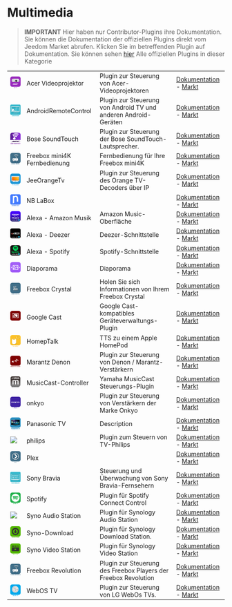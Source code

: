 
# Multimedia


>**IMPORTANT**
>Hier haben nur Contributor-Plugins ihre Dokumentation. Sie können die Dokumentation der offiziellen Plugins direkt vom Jeedom Market abrufen. Klicken Sie im betreffenden Plugin auf Dokumentation.
>Sie können sehen [hier](https://market.jeedom.com/index.php?v=d&p=market&type=plugin&categorie=multimedia) Alle offiziellen Plugins in dieser Kategorie


| | | | |
|--- | --- | --- | ---|
|<img src="AcerVP/AcerVP_icon.png" class="pluginLogo" width="100" />|Acer Videoprojektor|Plugin zur Steuerung von Acer-Videoprojektoren|[Dokumentation](https://github.com/Cricri67/Jeedom-AcerVP/blob/master/docs/de_DE/index.md) - [Markt](https://market.jeedom.com/index.php?v=d&p=market_display&id=3501)|
|<img src="AndroidRemoteControl/AndroidRemoteControl_icon.png" class="pluginLogo" width="100" />|AndroidRemoteControl|Plugin zur Steuerung von Android TV und anderen Android-Geräten|[Dokumentation](https://NextDom.github.io/plugin-AndroidRemoteControl/) - [Markt](https://market.jeedom.com/index.php?v=d&p=market_display&id=3360)|
|<img src="BoseSoundTouch/BoseSoundTouch_icon.png" class="pluginLogo" width="100" />|Bose SoundTouch|Plugin zur Steuerung der Bose SoundTouch-Lautsprecher.|[Dokumentation](https://sabinus52.github.io/jeedom-bose-soundtouch/de_DE/) - [Markt](https://market.jeedom.com/index.php?v=d&p=market_display&id=3565)|
|<img src="FreeboxMini4k/FreeboxMini4k_icon.png" class="pluginLogo" width="100" />|Freebox mini4K Fernbedienung|Fernbedienung für Ihre Freebox mini4K|[Dokumentation](http://mika-nt28.github.io/Documentations/FreeboxMini4k/fr_FR) - [Markt](https://market.jeedom.com/index.php?v=d&p=market_display&id=3756)|
|<img src="JeeOrangeTv/JeeOrangeTv_icon.png" class="pluginLogo" width="100" />|JeeOrangeTv|Plugin zur Steuerung des Orange TV-Decoders über IP|[Dokumentation](https://totoff974.github.io/JeeOrangeTv/de_DE/) - [Markt](https://market.jeedom.com/index.php?v=d&p=market_display&id=2706)|
|<img src="NBLabox/NBLabox_icon.png" class="pluginLogo" width="100" />|NB LaBox||[Dokumentation]() - [Markt](https://market.jeedom.com/index.php?v=d&p=market_display&id=2428)|
|<img src="alexaamazonmusic/alexaamazonmusic_icon.png" class="pluginLogo" width="100" />|Alexa - Amazon Musik|Amazon Music-Oberfläche|[Dokumentation](http://sigalou-domotique.fr/plugin-jeedom-alexa-api/90-alexa-amazon-music-documentation) - [Markt](https://market.jeedom.com/index.php?v=d&p=market_display&id=3910)|
|<img src="alexadeezer/alexadeezer_icon.png" class="pluginLogo" width="100" />|Alexa - Deezer|Deezer-Schnittstelle|[Dokumentation](http://sigalou-domotique.fr/plugin-jeedom-alexa-api/98-alexa-deezer-documentation) - [Markt](https://market.jeedom.com/index.php?v=d&p=market_display&id=3911)|
|<img src="alexaspotify/alexaspotify_icon.png" class="pluginLogo" width="100" />|Alexa - Spotify|Spotify-Schnittstelle|[Dokumentation](http://sigalou-domotique.fr/plugin-jeedom-alexa-api/97-alexa-sportify-documentation) - [Markt](https://market.jeedom.com/index.php?v=d&p=market_display&id=3913)|
|<img src="diaporama/diaporama_icon.png" class="pluginLogo" width="100" />|Diaporama|Diaporama|[Dokumentation](http://sigalou-domotique.fr/diaporama/82-plugin-diaporama-documentation) - [Markt](https://market.jeedom.com/index.php?v=d&p=market_display&id=3870)|
|<img src="freeCrystal/freeCrystal_icon.png" class="pluginLogo" width="100" />|Freebox Crystal|Holen Sie sich Informationen von Ihrem Freebox Crystal|[Dokumentation](https://mika-nt28.github.io/Documentations/freeCrystal/de_DE/) - [Markt](https://market.jeedom.com/index.php?v=d&p=market_display&id=1139)|
|<img src="googlecast/googlecast_icon.png" class="pluginLogo" width="100" />|Google Cast|Google Cast-kompatibles Geräteverwaltungs-Plugin|[Dokumentation](https://github.com/guirem/plugin-googlecast/blob/develop/docs/de_DE/index.md) - [Markt](https://market.jeedom.com/index.php?v=d&p=market_display&id=3350)|
|<img src="homepTalk/homepTalk_icon.png" class="pluginLogo" width="100" />|HomepTalk|TTS zu einem Apple HomePod|[Dokumentation](https://nebzhb.github.io/jeedom_docs/plugins/homepTalk/de_DE/) - [Markt](https://market.jeedom.com/index.php?v=d&p=market_display&id=3825)|
|<img src="marantzdenon/marantzdenon_icon.png" class="pluginLogo" width="100" />|Marantz Denon|Plugin zur Steuerung von Denon / Marantz-Verstärkern|[Dokumentation](https://github.com/guirem/plugin-marantzdenon/blob/master/docs/de_DE/index.md) - [Markt](https://market.jeedom.com/index.php?v=d&p=market_display&id=3342)|
|<img src="musiccast/musiccast_icon.png" class="pluginLogo" width="100" />|MusicCast-Controller|Yamaha MusicCast Steuerungs-Plugin|[Dokumentation](https://granddam.github.io/plugin-musiccast/de_DE/index) - [Markt](https://market.jeedom.com/index.php?v=d&p=market_display&id=3099)|
|<img src="onkyo/onkyo_icon.png" class="pluginLogo" width="100" />|onkyo|Plugin zur Steuerung von Verstärkern der Marke Onkyo|[Dokumentation](http://dough29.github.io/Jeedom-Onkyo/de_DE/) - [Markt](https://market.jeedom.com/index.php?v=d&p=market_display&id=1107)|
|<img src="panasonicVIERA/panasonicVIERA_icon.png" class="pluginLogo" width="100" />|Panasonic TV|Description|[Dokumentation]() - [Markt](https://market.jeedom.com/index.php?v=d&p=market_display&id=2882)|
|<img src="philips/philips_icon.png" class="pluginLogo" width="100" />|philips|Plugin zum Steuern von TV-Philips|[Dokumentation](https://barre35.github.io/jeedom-plugin-philips/de_DE/index) - [Markt](https://market.jeedom.com/index.php?v=d&p=market_display&id=3875)|
|<img src="plex/plex_icon.png" class="pluginLogo" width="100" />|Plex||[Dokumentation](https://mika-nt28.github.io/Documentations/plex/de_DE/) - [Markt](https://market.jeedom.com/index.php?v=d&p=market_display&id=1380)|
|<img src="sonybravia/sonybravia_icon.png" class="pluginLogo" width="100" />|Sony Bravia|Steuerung und Überwachung von Sony Bravia-Fernsehern|[Dokumentation](https://NextDom.github.io//plugin-sonybravia/de_DE/) - [Markt](https://market.jeedom.com/index.php?v=d&p=market_display&id=3100)|
|<img src="spotify/spotify_icon.png" class="pluginLogo" width="100" />|Spotify|Plugin für Spotify Connect Control|[Dokumentation](https://barre35.github.io/jeedom-plugin-spotify/de_DE/index) - [Markt](https://market.jeedom.com/index.php?v=d&p=market_display&id=3700)|
|<img src="synoaudio/synoaudio_icon.png" class="pluginLogo" width="100" />|Syno Audio Station|Plugin für Synology Audio Station|[Dokumentation](https://nexus79000.github.io/synoaudio/de_DE/) - [Markt](https://market.jeedom.com/index.php?v=d&p=market_display&id=2063)|
|<img src="synodownload/synodownload_icon.png" class="pluginLogo" width="100" />|Syno-Download|Plugin für Synology Download Station.|[Dokumentation](https://nexus79000.github.io/synodownload/de_DE/) - [Markt](https://market.jeedom.com/index.php?v=d&p=market_display&id=2624)|
|<img src="synovideo/synovideo_icon.png" class="pluginLogo" width="100" />|Syno Video Station|Plugin für Synology Video Station|[Dokumentation](https://nexus79000.github.io/synovideo/de_DE/) - [Markt](https://market.jeedom.com/index.php?v=d&p=market_display&id=2887)|
|<img src="telecfree/telecfree_icon.png" class="pluginLogo" width="100" />|Freebox Revolution|Plugin zur Steuerung des Freebox Players der Freebox Revolution|[Dokumentation](https://mika-nt28.github.io/Documentations/telecfree/de_DE/) - [Markt](https://market.jeedom.com/index.php?v=d&p=market_display&id=2032)|
|<img src="webosTv/webosTv_icon.png" class="pluginLogo" width="100" />|WebOS TV|Plugin zur Steuerung von LG WebOs TVs.|[Dokumentation](https://zyg0m4t1k.github.io/webosTv/de_DE/) - [Markt](https://market.jeedom.com/index.php?v=d&p=market_display&id=3301)|
